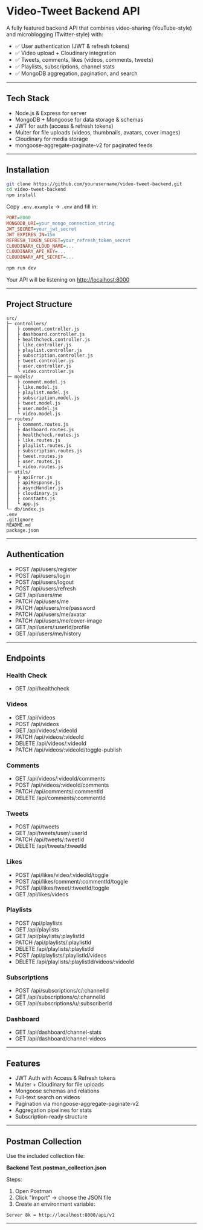 # Video-Tweet Backend API

A fully featured backend API that combines video-sharing (YouTube-style) and microblogging (Twitter-style) with:

* ✅ User authentication (JWT & refresh tokens)
* ✅ Video upload + Cloudinary integration
* ✅ Tweets, comments, likes (videos, comments, tweets)
* ✅ Playlists, subscriptions, channel stats
* ✅ MongoDB aggregation, pagination, and search

---

## Tech Stack

* Node.js & Express for server
* MongoDB + Mongoose for data storage & schemas
* JWT for auth (access & refresh tokens)
* Multer for file uploads (videos, thumbnails, avatars, cover images)
* Cloudinary for media storage
* mongoose-aggregate-paginate-v2 for paginated feeds

---

## Installation

```bash
git clone https://github.com/yourusername/video-tweet-backend.git
cd video-tweet-backend
npm install
```

Copy `.env.example` → `.env` and fill in:

```ini
PORT=8000
MONGODB_URI=your_mongo_connection_string
JWT_SECRET=your_jwt_secret
JWT_EXPIRES_IN=15m
REFRESH_TOKEN_SECRET=your_refresh_token_secret
CLOUDINARY_CLOUD_NAME=...
CLOUDINARY_API_KEY=...
CLOUDINARY_API_SECRET=...
```

```bash
npm run dev
```

Your API will be listening on [http://localhost:8000](http://localhost:8000)

---

## Project Structure

```
src/
├─ controllers/
│   ├ comment.controller.js
│   ├ dashboard.controller.js
│   ├ healthcheck.controller.js
│   ├ like.controller.js
│   ├ playlist.controller.js
│   ├ subscription.controller.js
│   ├ tweet.controller.js
│   ├ user.controller.js
│   └ video.controller.js
├─ models/
│   ├ comment.model.js
│   ├ like.model.js
│   ├ playlist.model.js
│   ├ subscription.model.js
│   ├ tweet.model.js
│   ├ user.model.js
│   └ video.model.js
├─ routes/
│   ├ comment.routes.js
│   ├ dashboard.routes.js
│   ├ healthcheck.routes.js
│   ├ like.routes.js
│   ├ playlist.routes.js
│   ├ subscription.routes.js
│   ├ tweet.routes.js
│   ├ user.routes.js
│   └ video.routes.js
├─ utils/
│   ├ apiError.js
│   ├ apiResponse.js
│   ├ asyncHandler.js
│   ├ cloudinary.js
│   ├ constants.js
│   └ app.js
└─ db/index.js
.env  
.gitignore  
README.md  
package.json
```

---

## Authentication

* POST   /api/users/register
* POST   /api/users/login
* POST   /api/users/logout
* POST   /api/users/refresh
* GET    /api/users/me
* PATCH  /api/users/me
* PATCH  /api/users/me/password
* PATCH  /api/users/me/avatar
* PATCH  /api/users/me/cover-image
* GET    /api/users/\:userId/profile
* GET    /api/users/me/history

---

## Endpoints

### Health Check

* GET /api/healthcheck

### Videos

* GET    /api/videos
* POST   /api/videos
* GET    /api/videos/\:videoId
* PATCH  /api/videos/\:videoId
* DELETE /api/videos/\:videoId
* PATCH  /api/videos/\:videoId/toggle-publish

### Comments

* GET    /api/videos/\:videoId/comments
* POST   /api/videos/\:videoId/comments
* PATCH  /api/comments/\:commentId
* DELETE /api/comments/\:commentId

### Tweets

* POST   /api/tweets
* GET    /api/tweets/user/\:userId
* PATCH  /api/tweets/\:tweetId
* DELETE /api/tweets/\:tweetId

### Likes

* POST   /api/likes/video/\:videoId/toggle
* POST   /api/likes/comment/\:commentId/toggle
* POST   /api/likes/tweet/\:tweetId/toggle
* GET    /api/likes/videos

### Playlists

* POST   /api/playlists
* GET    /api/playlists
* GET    /api/playlists/\:playlistId
* PATCH  /api/playlists/\:playlistId
* DELETE /api/playlists/\:playlistId
* POST   /api/playlists/\:playlistId/videos
* DELETE /api/playlists/\:playlistId/videos/\:videoId

### Subscriptions

* POST   /api/subscriptions/c/\:channelId
* GET    /api/subscriptions/c/\:channelId
* GET    /api/subscriptions/u/\:subscriberId

### Dashboard

* GET    /api/dashboard/channel-stats
* GET    /api/dashboard/channel-videos

---

## Features

* JWT Auth with Access & Refresh tokens
* Multer + Cloudinary for file uploads
* Mongoose schemas and relations
* Full-text search on videos
* Pagination via mongoose-aggregate-paginate-v2
* Aggregation pipelines for stats
* Subscription-ready structure

---

## Postman Collection

Use the included collection file:

**Backend Test.postman\_collection.json**

Steps:

1. Open Postman
2. Click "Import" → choose the JSON file
3. Create an environment variable:

```env
Server 8k = http://localhost:8000/api/v1
```

---


